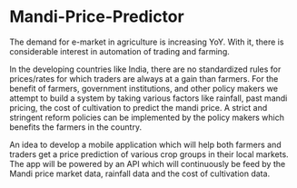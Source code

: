 # Mandi-Price-Predictor

The demand for e-market in agriculture is increasing YoY. With it, there is considerable interest in automation of trading and farming. 

In the developing countries like India, there are no standardized rules for prices/rates for which traders are always at a gain than farmers. For the benefit of farmers, government institutions, and other policy makers we attempt to build a system by taking various factors like rainfall, past mandi pricing, the cost of cultivation to predict the mandi price. A strict and stringent reform policies can be implemented by the policy makers which benefits the farmers in the country. 

 An idea to develop a mobile application which will help both farmers and traders get a price prediction of various crop groups in their local markets. The app will be powered by an API which will continuously be feed by the Mandi price market data, rainfall data and the cost of cultivation data. 
